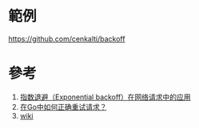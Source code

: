 # 範例
https://github.com/cenkalti/backoff

# 參考
1. [指数退避（Exponential backoff）在网络请求中的应用](https://developer.aliyun.com/article/748634)
2. [在Go中如何正确重试请求？](https://mp.weixin.qq.com/s/D2mLZI9NXMjgQwLOReQCgg)
3. [wiki](https://en.wikipedia.org/wiki/Exponential_backoff)
